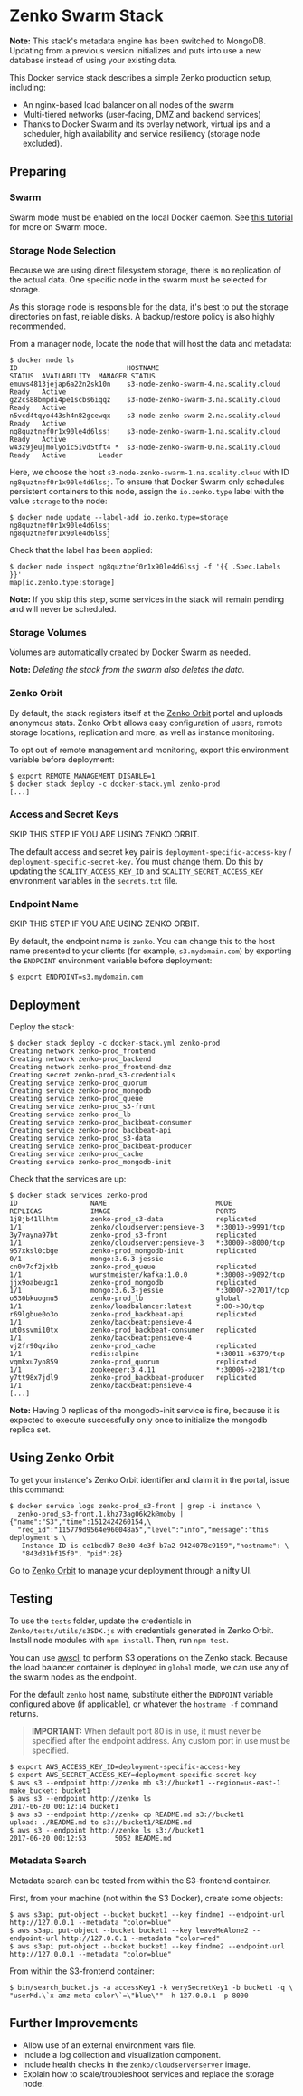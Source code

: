# Zenko Swarm Stack

**Note:** This stack's metadata engine has been switched to MongoDB. Updating
from a previous version initializes and puts into use a new database instead of
using your existing data.

This Docker service stack describes a simple Zenko production setup, including:

* An nginx-based load balancer on all nodes of the swarm
* Multi-tiered networks (user-facing, DMZ and backend services)
* Thanks to Docker Swarm and its overlay network, virtual ips and a scheduler,
  high availability and service resiliency (storage node excluded).

## Preparing

### Swarm

Swarm mode must be enabled on the local Docker daemon. See
[this tutorial](https://docs.docker.com/engine/swarm/swarm-tutorial/)
for more on Swarm mode.

### Storage Node Selection

Because we are using direct filesystem storage, there is no replication of the
actual data. One specific node in the swarm must be selected for storage.

As this storage node is responsible for the data, it's best to put the storage
directories on fast, reliable disks. A backup/restore policy is also highly
recommended.

From a manager node, locate the node that will host the data and metadata:

```shell
$ docker node ls
ID                           HOSTNAME                                STATUS  AVAILABILITY  MANAGER STATUS
emuws4813jejap6a22n2sk10n    s3-node-zenko-swarm-4.na.scality.cloud  Ready   Active
gz2cs88bmpdi4pe1scbs6iqqz    s3-node-zenko-swarm-3.na.scality.cloud  Ready   Active
n5vcd4tqyo443sh4n82gcewqx    s3-node-zenko-swarm-2.na.scality.cloud  Ready   Active
ng8quztnef0r1x90le4d6lssj    s3-node-zenko-swarm-1.na.scality.cloud  Ready   Active
w43z9jeujmolyoic5ivd5tft4 *  s3-node-zenko-swarm-0.na.scality.cloud  Ready   Active        Leader
```

Here, we choose the host `s3-node-zenko-swarm-1.na.scality.cloud` with ID
`ng8quztnef0r1x90le4d6lssj`. To ensure that Docker Swarm only schedules
persistent containers to this node, assign the `io.zenko.type` label with
the value `storage` to the node:

```shell
$ docker node update --label-add io.zenko.type=storage ng8quztnef0r1x90le4d6lssj
ng8quztnef0r1x90le4d6lssj
```

Check that the label has been applied:

```shell
$ docker node inspect ng8quztnef0r1x90le4d6lssj -f '{{ .Spec.Labels }}'
map[io.zenko.type:storage]
```

**Note:** If you skip this step, some services in the stack will remain
pending and will never be scheduled.

### Storage Volumes

Volumes are automatically created by Docker Swarm as needed.

**Note:** _Deleting the stack from the swarm also deletes the data._

### Zenko Orbit

By default, the stack registers itself at the
[Zenko Orbit](https://www.zenko.io/admin) portal and uploads anonymous stats.
Zenko Orbit allows easy configuration of users, remote storage locations,
replication and more, as well as instance monitoring.

To opt out of remote management and monitoring, export this environment
variable before deployment:

```shell
$ export REMOTE_MANAGEMENT_DISABLE=1
$ docker stack deploy -c docker-stack.yml zenko-prod
[...]
```

### Access and Secret Keys

SKIP THIS STEP IF YOU ARE USING ZENKO ORBIT.

The default access and secret key pair is `deployment-specific-access-key` /
`deployment-specific-secret-key`. You must change them. Do this by updating
the `SCALITY_ACCESS_KEY_ID` and `SCALITY_SECRET_ACCESS_KEY` environment
variables in the `secrets.txt` file.

### Endpoint Name

SKIP THIS STEP IF YOU ARE USING ZENKO ORBIT.

By default, the endpoint name is `zenko`. You can change this to the host name
presented to your clients (for example, `s3.mydomain.com`) by exporting the
`ENDPOINT` environment variable before deployment:

```shell
$ export ENDPOINT=s3.mydomain.com
```

## Deployment

Deploy the stack:

```shell
$ docker stack deploy -c docker-stack.yml zenko-prod
Creating network zenko-prod_frontend
Creating network zenko-prod_backend
Creating network zenko-prod_frontend-dmz
Creating secret zenko-prod_s3-credentials
Creating service zenko-prod_quorum
Creating service zenko-prod_mongodb
Creating service zenko-prod_queue
Creating service zenko-prod_s3-front
Creating service zenko-prod_lb
Creating service zenko-prod_backbeat-consumer
Creating service zenko-prod_backbeat-api
Creating service zenko-prod_s3-data
Creating service zenko-prod_backbeat-producer
Creating service zenko-prod_cache
Creating service zenko-prod_mongodb-init
```

Check that the services are up:

```shell
$ docker stack services zenko-prod
ID                  NAME                           MODE                REPLICAS            IMAGE                          PORTS
1j8jb41llhtm        zenko-prod_s3-data             replicated          1/1                 zenko/cloudserver:pensieve-3   *:30010->9991/tcp
3y7vayna97bt        zenko-prod_s3-front            replicated          1/1                 zenko/cloudserver:pensieve-3   *:30009->8000/tcp
957xksl0cbge        zenko-prod_mongodb-init        replicated          0/1                 mongo:3.6.3-jessie
cn0v7cf2jxkb        zenko-prod_queue               replicated          1/1                 wurstmeister/kafka:1.0.0       *:30008->9092/tcp
jjx9oabeugx1        zenko-prod_mongodb             replicated          1/1                 mongo:3.6.3-jessie             *:30007->27017/tcp
o530bkuognu5        zenko-prod_lb                  global              1/1                 zenko/loadbalancer:latest      *:80->80/tcp
r69lgbue0o3o        zenko-prod_backbeat-api        replicated          1/1                 zenko/backbeat:pensieve-4
ut0ssvmi10tx        zenko-prod_backbeat-consumer   replicated          1/1                 zenko/backbeat:pensieve-4
vj2fr90qviho        zenko-prod_cache               replicated          1/1                 redis:alpine                   *:30011->6379/tcp
vqmkxu7yo859        zenko-prod_quorum              replicated          1/1                 zookeeper:3.4.11               *:30006->2181/tcp
y7tt98x7jdl9        zenko-prod_backbeat-producer   replicated          1/1                 zenko/backbeat:pensieve-4
[...]
```

**Note:** Having 0 replicas of the mongodb-init service is fine, because it is
expected to execute successfully only once to initialize the mongodb replica
set.

## Using Zenko Orbit

To get your instance's Zenko Orbit identifier and claim it in the portal,
issue this command:

```shell
$ docker service logs zenko-prod_s3-front | grep -i instance \
  zenko-prod_s3-front.1.khz73ag06k2k@moby | {"name":"S3","time":1512424260154,\
  "req_id":"115779d9564e960048a5","level":"info","message":"this deployment's \
   Instance ID is ce1bcdb7-8e30-4e3f-b7a2-9424078c9159","hostname": \
   "843d31bf15f0", "pid":28}
```

Go to [Zenko Orbit](https://www.zenko.io/admin) to manage your deployment
through a nifty UI.

## Testing

To use the `tests` folder, update the credentials in
`Zenko/tests/utils/s3SDK.js` with credentials generated in Zenko Orbit.
Install node modules with `npm install`. Then, run `npm test`.

You can use [awscli](https://aws.amazon.com/cli/) to perform S3 operations
on the Zenko stack. Because the load balancer container is deployed in `global`
mode, we can use any of the swarm nodes as the endpoint.

For the default `zenko` host name, substitute either the `ENDPOINT` variable
configured above (if applicable), or whatever the `hostname -f` command returns.

 > **IMPORTANT:** When default port 80 is in use, it must never be specified
 > after the endpoint address. Any custom port in use must be specified.

```shell
$ export AWS_ACCESS_KEY_ID=deployment-specific-access-key
$ export AWS_SECRET_ACCESS_KEY=deployment-specific-secret-key
$ aws s3 --endpoint http://zenko mb s3://bucket1 --region=us-east-1
make_bucket: bucket1
$ aws s3 --endpoint http://zenko ls
2017-06-20 00:12:14 bucket1
$ aws s3 --endpoint http://zenko cp README.md s3://bucket1
upload: ./README.md to s3://bucket1/README.md
$ aws s3 --endpoint http://zenko ls s3://bucket1
2017-06-20 00:12:53       5052 README.md
```

### Metadata Search

Metadata search can be tested from within the S3-frontend container.

First, from your machine (not within the S3 Docker), create some objects:

```shell
$ aws s3api put-object --bucket bucket1 --key findme1 --endpoint-url http://127.0.0.1 --metadata "color=blue"
$ aws s3api put-object --bucket bucket1 --key leaveMeAlone2 --endpoint-url http://127.0.0.1 --metadata "color=red"
$ aws s3api put-object --bucket bucket1 --key findme2 --endpoint-url http://127.0.0.1 --metadata "color=blue"
```

From within the S3-frontend container:

```shell
$ bin/search_bucket.js -a accessKey1 -k verySecretKey1 -b bucket1 -q \ "userMd.\`x-amz-meta-color\`=\"blue\"" -h 127.0.0.1 -p 8000
```

## Further Improvements

* Allow use of an external environment vars file.
* Include a log collection and visualization component.
* Include health checks in the `zenko/cloudserverserver` image.
* Explain how to scale/troubleshoot services and replace the storage node.
